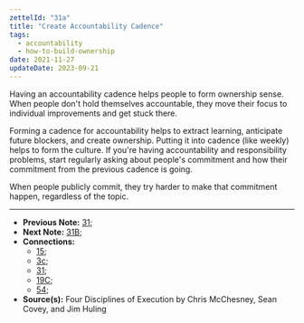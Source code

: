 ```yaml
---
zettelId: "31a"
title: "Create Accountability Cadence"
tags:
  - accountability
  - how-to-build-ownership
date: 2021-11-27
updateDate: 2023-09-21
---
```


Having an accountability cadence helps people to form ownership sense. When people don't hold themselves accountable, they move their focus to individual improvements and get stuck there.

Forming a cadence for accountability helps to extract learning, anticipate future blockers, and create ownership. Putting it into cadence (like weekly) helps to form the culture. If you're having accountability and responsibility problems, start regularly asking about people's commitment and how their commitment from the previous cadence is going.

When people publicly commit, they try harder to make that commitment happen, regardless of the topic.

---

- **Previous Note:** [31](/notes/31/);
- **Next Note:** [31B](/notes/31b/);
- **Connections:**
  - [15](/notes/15/);
  - [3c](/notes/3c/);
  - [31](/notes/31/);
  - [19C](/notes/19c/);
  - [54](/notes/54/);
- **Source(s):** Four Disciplines of Execution by Chris McChesney, Sean Covey, and Jim Huling
